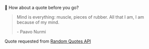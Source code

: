 📣 How about a quote before you go?

> Mind is everything: muscle, pieces of rubber. All that I am, I am because of my mind.
>
> <p>- Paavo Nurmi</p>

Quote requested from [Random Quotes API](https://github.com/lukePeavey/quotable)
